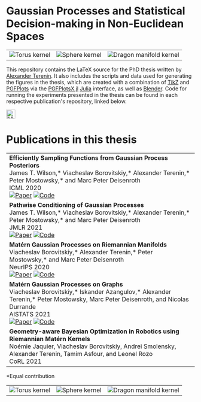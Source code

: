 # Gaussian Processes and Statistical Decision-making in Non-Euclidean Spaces

<table>
<tr>
<td>
<img alt="Torus kernel" src="https://raw.githubusercontent.com/aterenin/phdthesis/main/figures/png/t2_ker.png">
</td>
<td>
<img alt="Sphere kernel" src="https://raw.githubusercontent.com/aterenin/phdthesis/main/figures/png/s2_ker.png">
</td>
<td>
<img alt="Dragon manifold kernel" src="https://raw.githubusercontent.com/aterenin/phdthesis/main/figures/png/dr_ker.png">
</td>
</tr>
</table>

This repository contains the LaTeX source for the PhD thesis written by [Alexander Terenin](https://avt.im/). 
It also includes the scripts and data used for generating the figures in the thesis, which are created with a combination of [TikZ](https://ctan.org/pkg/pgf) and [PGFPlots](http://pgfplots.sourceforge.net) via the [PGFPlotsX.jl](https://kristofferc.github.io/PGFPlotsX.jl/stable/) [Julia](https://julialang.org) interface, as well as [Blender](https://www.blender.org).
Code for running the experiments presented in the thesis can be found in each respective publication's repository, linked below.

<a href="https://github.com/aterenin/phdthesis/releases/download/submission/aterenin-phdthesis.pdf"><img alt="PDF" height="24" src="https://img.shields.io/github/downloads/aterenin/phdthesis/total?label=PDF"></a>

# Publications in this thesis

<table>
<tr>
<td>
<strong>Efficiently Sampling Functions from Gaussian Process Posteriors</strong><br>
James T. Wilson,* Viacheslav Borovitskiy,* Alexander Terenin,* Peter Mostowsky,* and Marc Peter Deisenroth<br>
ICML 2020<br>
<a href="https://arxiv.org/abs/2002.09309"><img alt="Paper" src="https://img.shields.io/badge/-Paper-gray"></a>
<a href="https://github.com/j-wilson/GPflowSampling"><img alt="Code" src="https://img.shields.io/badge/-Code-gray" ></a>
</td>
</tr>
<tr>
<td>
<strong>Pathwise Conditioning of Gaussian Processes</strong><br>
James T. Wilson,* Viacheslav Borovitskiy,* Alexander Terenin,* Peter Mostowsky,* and Marc Peter Deisenroth<br>
JMLR 2021<br>
<a href="https://arxiv.org/abs/2011.04026"><img alt="Paper" src="https://img.shields.io/badge/-Paper-gray"></a>
<a href="https://github.com/j-wilson/GPflowSampling"><img alt="Code" src="https://img.shields.io/badge/-Code-gray" ></a>
</td>
</tr>
<tr>
<td>
<strong>Matérn Gaussian Processes on Riemannian Manifolds</strong><br>
Viacheslav Borovitskiy,* Alexander Terenin,* Peter Mostowsky,* and Marc Peter Deisenroth<br>
NeurIPS 2020<br>
<a href="https://arxiv.org/abs/2006.10160"><img alt="Paper" src="https://img.shields.io/badge/-Paper-gray"></a>
<a href="https://github.com/spbu-math-cs/Riemannian-Gaussian-Processes"><img alt="Code" src="https://img.shields.io/badge/-Code-gray" ></a>
</td>
</tr>
<tr>
<td>
<strong>Matérn Gaussian Processes on Graphs</strong><br>
Viacheslav Borovitskiy,* Iskander Azangulov,* Alexander Terenin,* Peter Mostowsky, Marc Peter Deisenroth, and Nicolas Durrande<br>
AISTATS 2021<br>
<a href="https://arxiv.org/abs/2010.15538"><img alt="Paper" src="https://img.shields.io/badge/-Paper-gray"></a>
<a href="https://github.com/spbu-math-cs/Graph-Gaussian-Processes"><img alt="Code" src="https://img.shields.io/badge/-Code-gray" ></a>
</td>
</tr>
<tr>
<td>
<strong>Geometry-aware Bayesian Optimization in Robotics using Riemannian Matérn Kernels</strong><br>
Noémie Jaquier, Viacheslav Borovitskiy, Andrei Smolensky, Alexander Terenin, Tamim Asfour, and Leonel Rozo<br>
CoRL 2021<br>
</td>
</tr>
</table>

*Equal contribution


<table>
<tr>
<td>
<img alt="Torus kernel" src="https://raw.githubusercontent.com/aterenin/phdthesis/main/figures/png/mvn_pos.png">
</td>
<td>
<img alt="Sphere kernel" src="https://raw.githubusercontent.com/aterenin/phdthesis/main/figures/png/mvn_neg.png">
</td>
<td>
<img alt="Dragon manifold kernel" src="https://raw.githubusercontent.com/aterenin/phdthesis/main/figures/png/bayes.png">
</td>
</tr>
</table>
